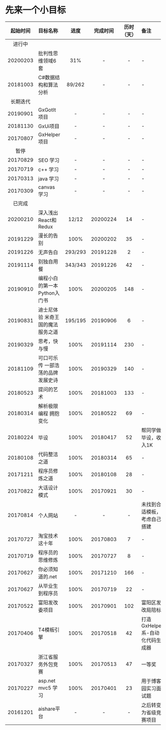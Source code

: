 # 先来一个小目标

|起始时间|目标名称|进度|完成时间|历时（天）|备注|
|:------:|:-----|:--:|:------:|:-------:|:--|
|进行中|
|20200203|批判性思维领域6套|31%|-|-|-|
|20181003|C#数据结构和算法分析|89/262|-|-|-|
|长期迭代|
|20190901|GxGotIt项目|-|-|-|-|
|20181130|GxUi项目|-|-|-|-|
|20170807|GxHelper项目|-|-|-|-|
|暂停|
|20170829|SEO 学习|-|-|-|-|
|20170719|c++ 学习|-|-|-|-|
|20170313|java 学习|-|-|-|-|
|20170309|canvas 学习|-|-|-|-|
|已完成|
|20200210|深入浅出React和Redux|12/12|20200224|14|-|
|20191229|漫长的告别|100%|20200202|35|-|
|20191226|无声告白|293/293|20191228|2|-|
|20191114|别独自用餐|343/343|20191226|42|-|
|20190910|编程小白的第一本Python入门书|100%|20200205|148|-|
|20190831|迪士尼体验 米奇王国的魔法服务之道|195/195|20190906|6|-|
|20190329|思考，快与慢|100%|20191114|230|-|
|20181109|可口可乐传 一部浩荡的品牌发展史诗|100%|20190329|140|-|
|20180523|提问的艺术|100%|20181003|133|-|
|20180314|解析极限编程 拥抱变化|100%|20180522|69|-|
|20180224|毕设|100%|20180417|52|帮同学做毕设，收入1K|
|20180108|代码整洁之道|100%|20180314|65|-|
|20171211|程序员修炼之道|100%|20180108|28|-|
|20170822|大话设计模式|100%|20170921|30|-|
|20170814|个人网站|-|-|-|未找到合适模板，考虑自己搭建|
|20170727|淘宝技术这十年|100%|20170803|7|-|
|20170719|程序员的思维修炼|100%|20170727|8|-|
|20170627|你必须知道的.net|100%|20171210|166|-|
|20170627|从毕业生到程序员|100%|20170719|22|-|
|20170522|富阳发改委项目|100%|20170901|102|富阳区发改局陪标|
|20170406|T4模板引擎|100%|20170518|42|打造GxHelper系-自动化代码生成器|
|20170327|浙江省服务外包竞赛|100%|20170513|47|一等奖|
|20170227|asp.net mvc5 学习|100%|20170401|23|用于博客园实习面试题|
|20161201|aishare平台|-|-|-|之后转变为省级竞赛项目|
